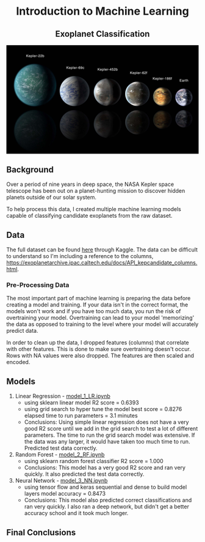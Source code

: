 <h1 align='center'>Introduction to Machine Learning</h1>
<h2 align='center'>Exoplanet Classification</h2>

<img align='center' src='Images/exoplanets.jpg'>

## Background

Over a period of nine years in deep space, the NASA Kepler space telescope has been out on a planet-hunting mission to discover hidden planets outside of our solar system.

To help process this data, I created multiple machine learning models capable of classifying candidate exoplanets from the raw dataset.

## Data

The full dataset can be found [here](https://www.kaggle.com/nasa/kepler-exoplanet-search-results) through Kaggle. The data can be difficult to understand so I'm including a reference to the columns, https://exoplanetarchive.ipac.caltech.edu/docs/API_kepcandidate_columns.html. 

### Pre-Processing Data

The most important part of machine learning is preparing the data before creating a model and training. If your data isn't in the correct format, the models won't work and if you have too much data, you run the risk of overtraining your model. Overtraining can lead to your model 'memorizing' the data as opposed to training to the level where your model will accurately predict data.

In order to clean up the data, I dropped features (columns) that correlate with other features. This is done to make sure overtraining doesn't occur. Rows with NA values were also dropped. The features are then scaled and encoded.

## Models

1. Linear Regression - [model_1_LR.ipynb](model_1_LR.ipynb)
      - using sklearn linear model
          R2 score = 0.6393
      - using grid search to hyper tune the model
          best score = 0.8276
          elapsed time to run parameters = 3.1 minutes
      - Conclusions: Using simple linear regression does not have a very good R2 score until we add in the grid search to test a lot of different parameters. The time to run the grid search model was extensive. If the data was any larger, it would have taken too much time to run. Predicted test data correctly.
2. Random Forest - [model_2_RF.ipynb](model_2_RF.ipynb)
      - using sklearn random forest classifier
          R2 score = 1.000
      - Conclusions: This model has a very good R2 score and ran very quickly. It also predicted the test data correctly.
3. Neural Network - [model_3_NN.ipynb](model_3_NN.ipynb)
      - using tensor flow and keras sequential and dense to build model layers
          model accuracy = 0.8473
      - Conclusions: This model also predicted correct classifications and ran very quickly. I also ran a deep network, but didn't get a better accuracy school and it took much longer.

## Final Conclusions

